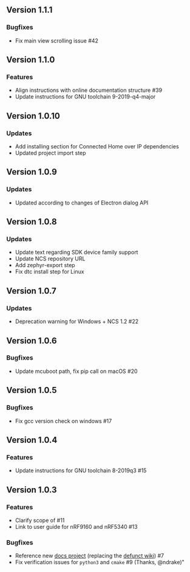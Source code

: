 ## Version 1.1.1
### Bugfixes
- Fix main view scrolling issue #42

## Version 1.1.0
### Features
- Align instructions with online documentation structure #39
- Update instructions for GNU toolchain 9-2019-q4-major

## Version 1.0.10
### Updates
* Add installing section for Connected Home over IP dependencies
* Updated project import step

## Version 1.0.9
### Updates
* Updated according to changes of Electron dialog API

## Version 1.0.8
### Updates
- Update text regarding SDK device family support
- Update NCS repository URL
- Add zephyr-export step
- Fix dtc install step for Linux

## Version 1.0.7
### Updates
- Deprecation warning for Windows + NCS 1.2 #22

## Version 1.0.6
### Bugfixes
- Update mcuboot path, fix pip call on macOS #20

## Version 1.0.5
### Bugfixes
- Fix gcc version check on windows #17

## Version 1.0.4
### Features
- Update instructions for GNU toolchain 8-2019q3 #15

## Version 1.0.3
### Features
- Clarify scope of #11
- Link to user guide for nRF9160 and nRF5340 #13
### Bugfixes
- Reference new [docs project](https://nordicsemiconductor.github.io/pc-nrfconnect-docs/) (replacing the [defunct wiki](https://github.com/NordicSemiconductor/pc-nrfconnect-core/wiki)) #7
- Fix verification issues for `python3` and `cmake` #9 (Thanks, @ndrake)"
